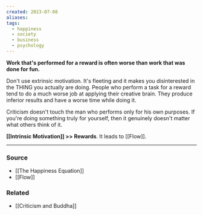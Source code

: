 ```yaml
---
created: 2023-07-08
aliases: 
tags:
  - happiness
  - society
  - business
  - psychology
---
```

**Work that's performed for a reward is often worse than work that was done for fun.**

Don't use extrinsic motivation. It's fleeting and it makes you disinterested in the THING you actually are doing. People who perform a task for a reward tend to do a much worse job at applying their creative brain. They produce inferior results and have a worse time while doing it.

Criticism doesn't touch the man who performs only for his own purposes. If you're doing something truly for yourself, then it genuinely doesn't matter what others think of it.

**[[Intrinsic Motivation]] >> Rewards**. It leads to [[Flow]].

---

### Source
- [[The Happiness Equation]]
- [[Flow]]

### Related
- [[Criticism and Buddha]]